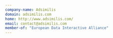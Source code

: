 ```yaml
---
company-name: Adsimilis
domain: adsimilis.com
home: http://www.adsimilis.com/
email: contact@adsimilis.com
member-of: "European Data Interactive Alliance"
---
```




